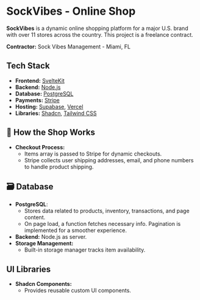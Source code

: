 # SockVibes - Online Shop

**SockVibes** is a dynamic online shopping platform for a major U.S. brand with over 11 stores across the country. This project is a freelance contract.

**Contractor:** Sock Vibes Management - Miami, FL

## Tech Stack

- **Frontend:** [SvelteKit](https://kit.svelte.dev/)
- **Backend:** [Node.js](https://nodejs.org/)
- **Database:** [PostgreSQL](https://www.postgresql.org/)
- **Payments:** [Stripe](https://stripe.com/)
- **Hosting:** [Supabase](https://supabase.com/), [Vercel](https://vercel.com/)
- **Libraries:** [Shadcn](https://shadcn.dev/), [Tailwind CSS](https://tailwindcss.com/)

## 🛒 How the Shop Works

- **Checkout Process:**
  - Items array is passed to Stripe for dynamic checkouts.
  - Stripe collects user shipping addresses, email, and phone numbers to handle product shipping.

## 🗃️ Database

- **PostgreSQL**:
  - Stores data related to products, inventory, transactions, and page content.
  - On page load, a function fetches necessary info. Pagination is implemented for a smoother experience.
- **Backend:** Node.js as server.
- **Storage Management:**
  - Built-in storage manager tracks item availability.

## UI Libraries

- **Shadcn Components:**
  - Provides reusable custom UI components.




